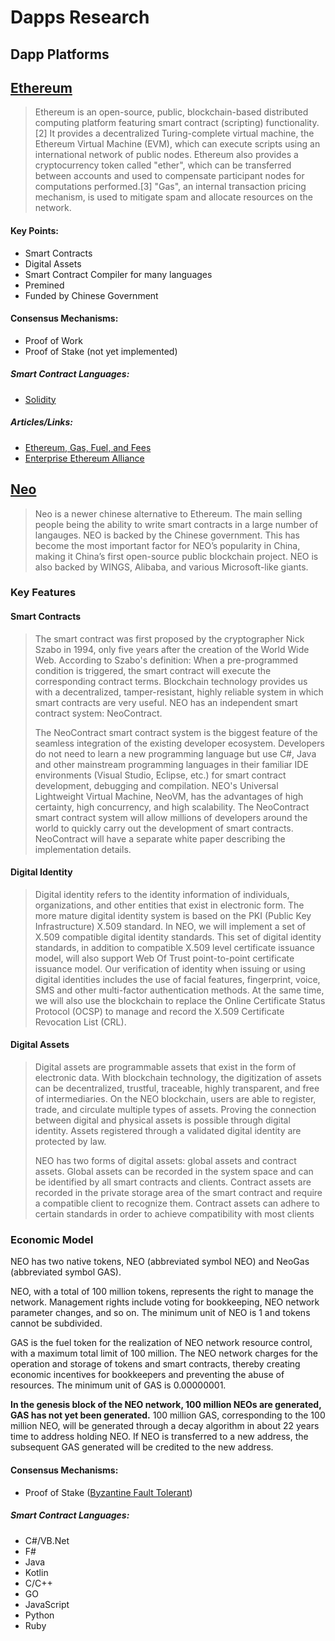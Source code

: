 # Dapps Research

## Dapp Platforms

## [Ethereum](https://www.ethereum.org/)

> Ethereum is an open-source, public, blockchain-based distributed computing 
platform featuring smart contract (scripting) functionality.[2] It provides
a decentralized Turing-complete virtual machine, the Ethereum Virtual Machine 
(EVM), which can execute scripts using an international network of public nodes.
Ethereum also provides a cryptocurrency token called "ether", which can be 
transferred between accounts and used to compensate participant nodes for 
computations performed.[3] "Gas", an internal transaction pricing mechanism, is
used to mitigate spam and allocate resources on the network.

#### Key Points:
  * Smart Contracts
  * Digital Assets
  * Smart Contract Compiler for many languages
  * Premined
  * Funded by Chinese Government

#### Consensus Mechanisms:
  * Proof of Work
  * Proof of Stake (not yet implemented)

##### Smart Contract Languages:
 * [Solidity](https://solidity.readthedocs.io/en/develop/)

##### Articles/Links:

 * [Ethereum, Gas, Fuel, and Fees](https://media.consensys.net/ethereum-gas-fuel-and-fees-3333e17fe1dc)
 * [Enterprise Ethereum Alliance](https://entethalliance.org/)


## [Neo](https://www.neo.org)

> Neo is a newer chinese alternative to Ethereum. The main selling people being the
ability to write smart contracts in a large number of langauges.  NEO is backed
by the Chinese government. This has become the most important factor for NEO’s
popularity in China, making it China’s first open-source public blockchain
project. NEO is also backed by WINGS, Alibaba, and various Microsoft-like
giants.

### Key Features

#### Smart Contracts
> The smart contract was first proposed by the cryptographer Nick Szabo in 1994,
> only five years after the creation of the World Wide Web. According to Szabo's
> definition: When a pre-programmed condition is triggered, the smart contract
> will execute the corresponding contract terms. Blockchain technology provides
> us with a decentralized, tamper-resistant, highly reliable system in which
> smart contracts are very useful. NEO has an independent smart contract system:
> NeoContract.
>
> The NeoContract smart contract system is the biggest feature of the seamless
> integration of the existing developer ecosystem. Developers do not need to
> learn a new programming language but use C#, Java and other mainstream
> programming languages in their familiar IDE environments (Visual Studio,
> Eclipse, etc.) for smart contract development, debugging and compilation.
> NEO's Universal Lightweight Virtual Machine, NeoVM, has the advantages of high
> certainty, high concurrency, and high scalability. The NeoContract smart
> contract system will allow millions of developers around the world to quickly
> carry out the development of smart contracts. NeoContract will have a separate
> white paper describing the implementation details.

#### Digital Identity

> Digital identity refers to the identity information of individuals,
> organizations, and other entities that exist in electronic form. The more
> mature digital identity system is based on the PKI (Public Key Infrastructure)
> X.509 standard. In NEO, we will implement a set of X.509 compatible digital
> identity standards. This set of digital identity standards, in addition to
> compatible X.509 level certificate issuance model, will also support Web Of
> Trust point-to-point certificate issuance model. Our verification of identity
> when issuing or using digital identities includes the use of facial features,
> fingerprint, voice, SMS and other multi-factor authentication methods. At the
> same time, we will also use the blockchain to replace the Online Certificate
> Status Protocol (OCSP) to manage and record the X.509 Certificate Revocation
> List (CRL).

#### Digital Assets

> Digital assets are programmable assets that exist in the form of electronic
> data.  With blockchain technology, the digitization of assets can be
> decentralized, trustful, traceable, highly transparent, and free of
> intermediaries. On the NEO blockchain, users are able to register, trade, and
> circulate multiple types of assets. Proving the connection between digital and
> physical assets is possible through digital identity. Assets registered through
> a validated digital identity are protected by law. 
>
> NEO has two forms of digital assets: global assets and contract assets. Global
> assets can be recorded in the system space and can be identified by all smart
> contracts and clients. Contract assets are recorded in the private storage area
> of the smart contract and require a compatible client to recognize them.
> Contract assets can adhere to certain standards in order to achieve
> compatibility with most clients 

### Economic Model

NEO has two native tokens, NEO (abbreviated symbol NEO) and NeoGas (abbreviated
symbol GAS).

NEO, with a total of 100 million tokens, represents the right to manage the
network. Management rights include voting for bookkeeping, NEO network parameter
changes, and so on. The minimum unit of NEO is 1 and tokens cannot be
subdivided.

GAS is the fuel token for the realization of NEO network resource control, with
a maximum total limit of 100 million. The NEO network charges for the operation
and storage of tokens and smart contracts, thereby creating economic incentives
for bookkeepers and preventing the abuse of resources. The minimum unit of GAS
is 0.00000001.

**In the genesis block of the NEO network, 100 million NEOs are generated, GAS has
not yet been generated.** 100 million GAS, corresponding to the 100 million NEO,
will be generated through a decay algorithm in about 22 years time to address
holding NEO. If NEO is transferred to a new address, the subsequent GAS
generated will be credited to the new address.



#### Consensus Mechanisms:
  * Proof of Stake ([Byzantine Fault Tolerant](https://en.wikipedia.org/wiki/Byzantine_fault_tolerance))

#####  Smart Contract Languages:
  * C#/VB.Net
  * F#
  * Java
  * Kotlin
  * C/C++
  * GO
  * JavaScript
  * Python
  * Ruby 

